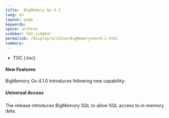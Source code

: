 ```yaml
---
title:  BigMemory Go 4.1  
lang: en
layout: page
keywords:
space: archive
sidebar: lb2_sidebar
permalink: /display/archive/BigMemory+Go+4.1.html
summary:
---
```



* TOC
{:toc}


#### **New Features**

BigMemory Go 4.1.0 introduces following new capability:

##### **Universal Access**

The release introduces BigMemory SQL to allow SQL access to in-memory data.

  


